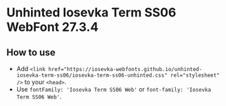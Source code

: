 # Unhinted Iosevka Term SS06 WebFont 27.3.4

## How to use

- Add `<link href="https://iosevka-webfonts.github.io/unhinted-iosevka-term-ss06/iosevka-term-ss06-unhinted.css" rel="stylesheet" />` to your `<head>`.
- Use `fontFamily: 'Iosevka Term SS06 Web'` or `font-family: 'Iosevka Term SS06 Web'`.
